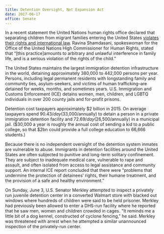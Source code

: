 ```yaml
---
title: Detention Oversight, Not Expansion Act  
date: 2017-06-17  
office: Senate  
---
```


In a recent statement the United Nations human rights office declared that separating children from migrant families entering the United States [violates their rights and international law](https://www.nytimes.com/2018/06/05/world/americas/us-un-migrant-children-families.html). Ravina Shamdasani, spokeswoman for the Office of the United Nations High Commissioner for Human Rights, stated that “[this practice]amounts to arbitrary and unlawful interference in family life, and is a serious violation of the rights of the child.”

The United States maintains the largest immigration detention infrastructure in the world, detaining approximately 380,000 to 442,000 persons per year. Persons, including legal permanent residents with longstanding family and community ties, asylum-seekers, and victims of human trafficking–are detained for weeks, months, and sometimes years. U.S. Immigration and Customs Enforcement (ICE) detains women, men, children, and LGBTQ individuals in over 200 county jails and for-profit prisons.

Detention cost taxpayers approximately $2 billion in 2015. On average taxpayers spend $90.43/day ($33,000/annually) to detain a person in a private immigration detention facility and $72.69/day ($26,500/annually) in a municipal jail. ($30,000 a year is roughly the annual cost of sending a kid to a public college, so that $2bn could provide a full college education to 66,666 students.) 

Because there is no independent oversight of the detention system inmates are vulnerable to abuse. Immigrants in detention facilities around the United States are often subjected to punitive and long-term solitary confinement. They are subject to inadequate medical care, vulnerable to rape and assault, and often isolated from access to legal assistance and community support. An internal ICE report concluded that there were “problems that undermine the protection of detainees’ rights, their humane treatment, and the provision of a safe and healthy environment.”

On Sunday, June 3, U.S. Senator Merkley attempted to inspect a privately run juvenile detention center in a converted Walmart store with blacked out windows where hundreds of children were said to be held prisoner. Merkley had previously been allowed to enter a DHS-run facility where he reported that he saw men, women and children crowded in cages. "It reminds me a little bit of a dog kennel, constructed of cyclone fencing," he said. Merkley was threatened with arrest when he attempted a similar unannounced inspection of the privately-run center. 